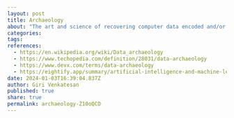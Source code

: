 ```yaml
---
layout: post
title: Archaeology
about: "The art and science of recovering computer data encoded and/or encrypted in now obsolete media or formats.Data archaeology can also refer to recovering information from damaged electronic formats after natural disasters or human error. It entails the rescue and recovery of old data trapped in outdated, archaic or obsolete storage formats such as floppy disks, magnetic tape, punch cards and transforming/transferring that data to more usable formats.."
categories:
tags:
references:
  - https://en.wikipedia.org/wiki/Data_archaeology
  - https://www.techopedia.com/definition/28031/data-archaeology
  - https://www.devx.com/terms/data-archaeology
  - https://eightify.app/summary/artificial-intelligence-and-machine-learning/data-archaeology-easily-analyze-unfamiliar-datasets-with-ml
date: 2024-01-03T16:39:04.837Z
author: Giri Venkatesan
published: true
share: true
permalink: archaeology-Z10oQCD
---
```


